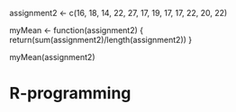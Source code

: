 assignment2 <- c(16, 18, 14, 22, 27, 17, 19, 17, 17, 22, 20, 22)

myMean <- function(assignment2) 
{ return(sum(assignment2)/length(assignment2)) }

myMean(assignment2)
# R-programming
